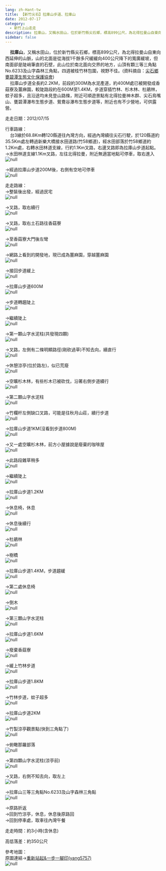 ```yaml
---
lang: zh-Hant-tw
title: 【新竹尖石】拉庫山步道、拉庫山
date: 2012-07-17
category: 
  - 新竹上山走走
description: 拉庫山，又稱水田山，位於新竹縣尖石鄉，標高899公尺，為北得拉曼山自東向西延伸的山脈，山的北面是從海拔1千餘多尺緩緩向400公尺降下的寬廣緩坡，但南面卻是陡峭筆直的石壁，此山位於南北面向交界的地方，山頂有顆三等三角點No.6233及山字森林三角點，四週被桂竹林包圍，視野不佳。(資料摘自：[尖石鄉甕碧潭生態文化保護協會](http://slaq.hoto.com.tw/photo.php?index=3)) 拉庫山步道全長約2.2KM，前段約300M為水泥產道，約400M處已被開發成香菇寮及薑麻園，較陡路段約在600M至1.4KM，步道穿插竹林、杉木林、杜鵑林，蚊子超多，且沿途均未見登山路條，附近可順遊景點有北得拉曼神木群、尖石鳥嘴山、甕碧潭瀑布生態步道、鴛鴦谷瀑布生態步道等，附近也有不少營地，可供露營。
sidebar: false
---
```


    **拉庫山**，又稱水田山，位於新竹縣尖石鄉，標高899公尺，為北得拉曼山自東向西延伸的山脈，山的北面是從海拔1千餘多尺緩緩向400公尺降下的寬廣緩坡，但南面卻是陡峭筆直的石壁，此山位於南北面向交界的地方，山頂有顆三等三角點No.6233及山字森林三角點，四週被桂竹林包圍，視野不佳。(資料摘自：[尖石鄉甕碧潭生態文化保護協會](http://slaq.hoto.com.tw/photo.php?index=3))  
    拉庫山步道全長約2.2KM，前段約300M為水泥產道，約400M處已被開發成香菇寮及薑麻園，較陡路段約在600M至1.4KM，步道穿插竹林、杉木林、杜鵑林，蚊子超多，且沿途均未見登山路條，附近可順遊景點有北得拉曼神木群、尖石鳥嘴山、甕碧潭瀑布生態步道、鴛鴦谷瀑布生態步道等，附近也有不少營地，可供露營。

走走日期：2012/07/15

行車路線：  
    台3線於68.8Km轉120縣道往內灣方向，經過內灣續往尖石行駛，於120縣道約35.5Km處左轉過新樂大橋接水田道路(竹58鄉道)，經水田部落於竹58鄉道約1.2Km處，右轉水田林道支線，行約1.1Km叉路，右邊叉路即為拉庫山步道起點。  
→水田林道支線1.1Km叉路，左往北得拉曼，附近無適當地點可停車，取右進入  
![null](image/227389172_l.jpg)

→經過拉庫山步道200M後，右側有空地可停車  
![null](image/227388172_l.jpg)  

走走路線：  
→整裝後出發，經過民宅  
![null](image/227388454_l.jpg)

→叉路，取右續行  
![null](image/227388596_l.jpg)

→叉路，取右土石路往香菇寮  
![null](image/227388610_l.jpg)

→至香菇寮大門後左彎  
![null](image/227388627_l.jpg)

→網路上看到的開發地，現已成為薑麻園，穿越薑麻園  
![null](image/227388639_l.jpg)

→接回步道緩上  
![null](image/227388653_l.jpg)

→拉庫山步道600M  
![null](image/227388674_l.jpg)

→步道轉趨陡上  
![null](image/227388686_l.jpg)

→繼續陡上  
![null](image/227388712_l.jpg)

→第一顆山字水泥柱(共發現四顆)  
![null](image/227388729_l.jpg)

→叉路，左側有二條明顯路徑(剛砍過草)不知去向，續直行  
![null](image/227388740_l.jpg)

→休憩涼亭(位於路左)，似已荒廢  
![null](image/227388756_l.jpg)

→空曠杉木林，有些杉木已被砍伐，沿著右側步道續行  
![null](image/227388766_l.jpg)

→第二顆山字水泥柱  
![null](image/227388780_l.jpg)

→竹欄杆左側缺口叉路，可能是往秋月山莊，續行步道  
![null](image/227388800_l.jpg)

→拉庫山步道1KM(沒看到步道800M)  
![null](image/227388828_l.jpg)

→又一處空曠杉木林，前方小屋據說是廢棄的咖啡屋  
![null](image/227388841_l.jpg)

→此路段雜草稍多  
![null](image/227388849_l.jpg)

→繼續陡上  
![null](image/227388866_l.jpg)

→拉庫山步道1.2KM  
![null](image/227388874_l.jpg)

→休息椅，休息  
![null](image/227388886_l.jpg)

→休息後續行  
![null](image/227388919_l.jpg)

→杜鵑林  
![null](image/227388932_l.jpg)

→樹橋  
![null](image/227388950_l.jpg)

→拉庫山步道1.4KM，步道趨緩  
![null](image/227388981_l.jpg)

→第二處休息椅  
![null](image/227388999_l.jpg)

→倒木  
![null](image/227389018_l.jpg)

→第三顆山字水泥柱  
![null](image/227389030_l.jpg)

→拉庫山步道1.6KM  
![null](image/227389042_l.jpg)

→廢棄香菇寮  
![null](image/227389052_l.jpg)

→緩上竹林步道  
![null](image/227389058_l.jpg)

→拉庫山步道1.8KM  
![null](image/227389069_l.jpg)

→竹林步道，蚊子超多  
![null](image/227389074_l.jpg)

→拉庫山步道2KM  
![null](image/227389114_l.jpg)

→竹製涼亭觀景點(快到三角點了)  
![null](image/227389123_l.jpg)

→俯瞰那羅部落  
![null](image/227389133_l.jpg)

→第四顆山字水泥柱(涼亭前)  
![null](image/227389145_l.jpg)

→叉路，右側不知去向，取左上  
![null](image/227389154_l.jpg)

→拉庫山三等三角點No.6233及山字森林三角點  
![null](image/227389163_l.jpg)

→原路折返  
→回到竹涼亭，休息，休息後原路回  
→回到停車處，取車往內灣午餐

走走時間：約3小時(含休息)

高低落差：約350公尺

參考地圖：  
原圖連結→[重新站起&一步一腳印(yang5757)](http://blog.xuite.net/yang5757/blog/58048987)  
![null](image/227389264_l.jpg)